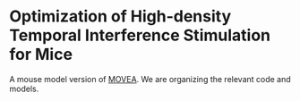 # Optimization of High-density Temporal Interference Stimulation for Mice
A mouse model version of [MOVEA](https://github.com/ncclab-sustech/MOVEA). We are organizing the relevant code and models.
